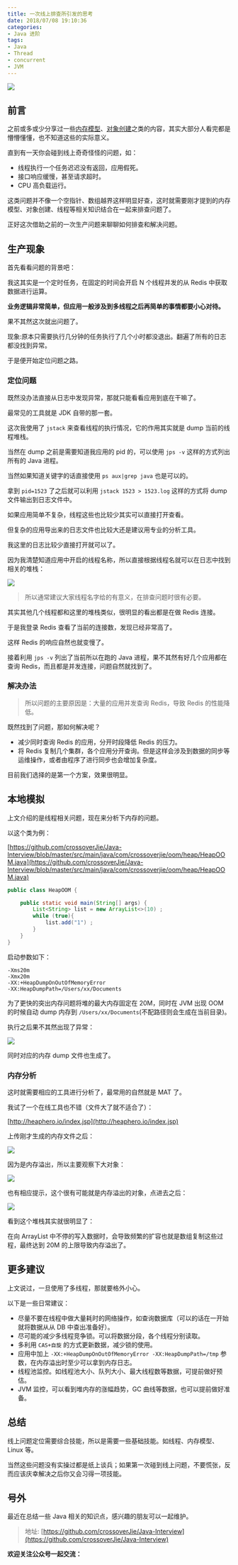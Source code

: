 ```yaml
---
title: 一次线上排查所引发的思考
date: 2018/07/08 19:10:36 
categories: 
- Java 进阶
tags: 
- Java
- Thread
- concurrent
- JVM
---
```


![](https://ws1.sinaimg.cn/large/006tNc79gy1ft2j8cuv3tj31kw0vy7wh.jpg)

## 前言

之前或多或少分享过一些[内存模型](https://github.com/crossoverJie/Java-Interview/blob/master/MD/MemoryAllocation.md)、[对象创建](https://crossoverjie.top/2018/01/18/newObject/)之类的内容，其实大部分人看完都是懵懵懂懂，也不知道这些的实际意义。

直到有一天你会碰到线上奇奇怪怪的问题，如：

- 线程执行一个任务迟迟没有返回，应用假死。
- 接口响应缓慢，甚至请求超时。
- CPU 高负载运行。

这类问题并不像一个空指针、数组越界这样明显好查，这时就需要刚才提到的内存模型、对象创建、线程等相关知识结合在一起来排查问题了。

正好这次借助之前的一次生产问题来聊聊如何排查和解决问题。

## 生产现象

首先看看问题的背景吧：

我这其实是一个定时任务，在固定的时间会开启 N 个线程并发的从 Redis 中获取数据进行运算。

**业务逻辑非常简单，但应用一般涉及到多线程之后再简单的事情都要小心对待。**

果不其然这次就出问题了。

现象:原本只需要执行几分钟的任务执行了几个小时都没退出。翻遍了所有的日志都没找到异常。

于是便开始定位问题之路。

<!--more-->


### 定位问题

既然没办法直接从日志中发现异常，那就只能看看应用到底在干嘛了。

最常见的工具就是 JDK 自带的那一套。

这次我使用了 `jstack` 来查看线程的执行情况，它的作用其实就是 dump 当前的线程堆栈。

当然在 dump 之前是需要知道我应用的 pid 的，可以使用 `jps -v` 这样的方式列出所有的 Java 进程。

当然如果知道关键字的话直接使用 `ps aux|grep java` 也是可以的。

拿到 `pid=1523` 了之后就可以利用 `jstack 1523 > 1523.log` 这样的方式将 dump 文件输出到日志文件中。

如果应用简单不复杂，线程这些也比较少其实可以直接打开查看。

但复杂的应用导出来的日志文件也比较大还是建议用专业的分析工具。

我这里的日志比较少直接打开就可以了。

因为我清楚知道应用中开启的线程名称，所以直接根据线程名就可以在日志中找到相关的堆栈：

![](https://ws1.sinaimg.cn/large/006tNc79gy1ft2fd0q5hhj30sn0cz0yn.jpg)

> 所以通常建议大家线程名字给的有意义，在排查问题时很有必要。

其实其他几个线程都和这里的堆栈类似，很明显的看出都是在做 Redis 连接。

于是我登录 Redis 查看了当前的连接数，发现已经非常高了。

这样 Redis 的响应自然也就变慢了。

接着利用 `jps -v` 列出了当前所以在跑的 Java 进程，果不其然有好几个应用都在查询 Redis，而且都是并发连接，问题自然就找到了。

### 解决办法

> 所以问题的主要原因是：大量的应用并发查询 Redis，导致 Redis 的性能降低。

既然找到了问题，那如何解决呢？

- 减少同时查询 Redis 的应用，分开时段降低 Redis 的压力。
- 将 Redis 复制几个集群，各个应用分开查询。但是这样会涉及到数据的同步等运维操作，或者由程序了进行同步也会增加复杂度。

目前我们选择的是第一个方案，效果很明显。


## 本地模拟

上文介绍的是线程相关问题，现在来分析下内存的问题。

以这个类为例：

[https://github.com/crossoverJie/Java-Interview/blob/master/src/main/java/com/crossoverjie/oom/heap/HeapOOM.java](https://github.com/crossoverJie/Java-Interview/blob/master/src/main/java/com/crossoverjie/oom/heap/HeapOOM.java)

```java
public class HeapOOM {

    public static void main(String[] args) {
        List<String> list = new ArrayList<>(10) ;
        while (true){
            list.add("1") ;
        }
    }
}
```

启动参数如下：

```shell
-Xms20m
-Xmx20m
-XX:+HeapDumpOnOutOfMemoryError
-XX:HeapDumpPath=/Users/xx/Documents
```

为了更快的突出内存问题将堆的最大内存固定在 20M，同时在 JVM 出现 OOM 的时候自动 dump 内存到 `/Users/xx/Documents`(不配路径则会生成在当前目录)。


执行之后果不其然出现了异常：

![](https://ws2.sinaimg.cn/large/006tNc79gy1ft2g4f80rfj30mc064tag.jpg)

同时对应的内存 dump 文件也生成了。


### 内存分析

这时就需要相应的工具进行分析了，最常用的自然就是 MAT 了。

我试了一个在线工具也不错（文件大了就不适合了）：

[http://heaphero.io/index.jsp](http://heaphero.io/index.jsp)

上传刚才生成的内存文件之后：

![](https://ws2.sinaimg.cn/large/006tNc79gy1ft2gb4p08tj31460ojade.jpg)

因为是内存溢出，所以主要观察下大对象：

![](https://ws3.sinaimg.cn/large/006tNc79gy1ft2gbw5g3pj30zx0g4wge.jpg)

也有相应提示，这个很有可能就是内存溢出的对象，点进去之后：

![](https://ws3.sinaimg.cn/large/006tNc79gy1ft2gcmd00lj30kz0bjmyo.jpg)

看到这个堆栈其实就很明显了：

在向 ArrayList 中不停的写入数据时，会导致频繁的扩容也就是数组复制这些过程，最终达到 20M 的上限导致内存溢出了。

## 更多建议

上文说过，一旦使用了多线程，那就要格外小心。

以下是一些日常建议：

- 尽量不要在线程中做大量耗时的网络操作，如查询数据库（可以的话在一开始就将数据从从 DB 中查出准备好）。
- 尽可能的减少多线程竞争锁。可以将数据分段，各个线程分别读取。
- 多利用 `CAS+自旋` 的方式更新数据，减少锁的使用。
- 应用中加上 `-XX:+HeapDumpOnOutOfMemoryError -XX:HeapDumpPath=/tmp` 参数，在内存溢出时至少可以拿到内存日志。
- 线程池监控。如线程池大小、队列大小、最大线程数等数据，可提前做好预估。
- JVM 监控，可以看到堆内存的涨幅趋势，GC 曲线等数据，也可以提前做好准备。

## 总结

线上问题定位需要综合技能，所以是需要一些基础技能。如线程、内存模型、Linux 等。

当然这些问题没有实操过都是纸上谈兵；如果第一次碰到线上问题，不要慌张，反而应该庆幸解决之后你又会习得一项技能。



## 号外
最近在总结一些 Java 相关的知识点，感兴趣的朋友可以一起维护。

> 地址: [https://github.com/crossoverJie/Java-Interview](https://github.com/crossoverJie/Java-Interview)




**欢迎关注公众号一起交流：**